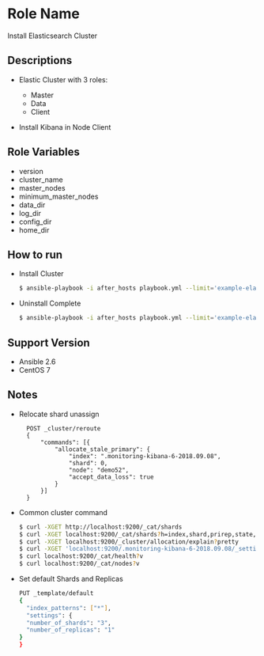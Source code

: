 Role Name
=========

Install Elasticsearch Cluster

Descriptions
------------

* Elastic Cluster with 3 roles:
   - Master
   - Data
   - Client

* Install Kibana in Node Client

Role Variables
--------------

* version
* cluster_name
* master_nodes
* minimum_master_nodes
* data_dir
* log_dir
* config_dir
* home_dir

How to run
----------

* Install Cluster

	```bash
	$ ansible-playbook -i after_hosts playbook.yml --limit='example-elasticsearch' --tags=elasticsearch_install
	```

* Uninstall Complete

    ```bash
    $ ansible-playbook -i after_hosts playbook.yml --limit='example-elasticsearch' --tags=elasticsearch_uninstall
    ```

Support Version
---------------

* Ansible 2.6
* CentOS 7

Notes
-----

* Relocate shard unassign

        POST _cluster/reroute
        {
            "commands": [{
                "allocate_stale_primary": {
                    "index": ".monitoring-kibana-6-2018.09.08",
                    "shard": 0,
                    "node": "demo52",
                    "accept_data_loss": true
                }
            }]
        }

* Common cluster command

    ```bash
    $ curl -XGET http://localhost:9200/_cat/shards
    $ curl -XGET localhost:9200/_cat/shards?h=index,shard,prirep,state,unassigned.reason| grep UNASSIGNED
    $ curl -XGET localhost:9200/_cluster/allocation/explain?pretty
    $ curl -XGET 'localhost:9200/.monitoring-kibana-6-2018.09.08/_settings'
    $ curl localhost:9200/_cat/health?v
    $ curl localhost:9200/_cat/nodes?v
    
    ```

* Set default Shards and Replicas

    ```bash
    PUT _template/default
    {
      "index_patterns": ["*"],
      "settings": {
      "number_of_shards": "3",
      "number_of_replicas": "1"
    }
    }
    ```

